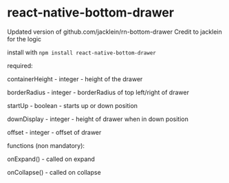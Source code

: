 # react-native-bottom-drawer
Updated version of github.com/jacklein/rn-bottom-drawer
Credit to jacklein for the logic

install with ```npm install react-native-bottom-drawer```

required: 

containerHeight - integer - height of the drawer

borderRadius    - integer - borderRadius of top left/right of drawer

startUp         - boolean - starts up or down position

downDisplay     - integer - height of drawer when in down position

offset          - integer - offset of drawer


functions (non mandatory): 

onExpand()   - called on expand

onCollapse() - called on collapse 
